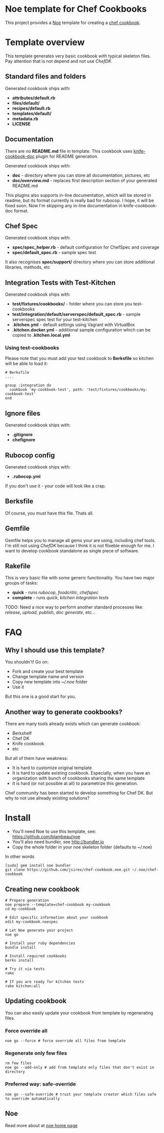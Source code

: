 # Noe template for Chef Cookbooks

This project provides a [Noe](https://github.com/blambeau/noe) template for creating a
[chef cookbook](http://chef.io).

# Template overview

This template generates very basic cookbook with typical skeleton files.
Pay attention that is not depend and not use *ChefDK*.

## Standard files and folders

Generated cookbook ships with:

* **attributes/default.rb**
* **files/default/**
* **recipes/default.rb**
* **templates/default/**
* **metadata.rb**
* **LICENSE**

## Documentation

There are no **README.md** file in template. This cookbook uses [knife-cookbook-doc](https://github.com/realityforge/knife-cookbook-doc) plugin for README generation.

Generated cookbook ships with:

* **doc** - directory where you can store all documentation, pictures, etc
* **doc/overview.md** - replaces first description section of your generated README.md

This plugins also supports in-line documentation, which will be stored in readme, but its format currently is really bad for rubocop. I hope, it will be fixed soon.
Now I'm skipping any in-line documentation in knife-cookbook-doc format.

## Chef Spec

Generated cookbook ships with:

* **spec/spec_helper.rb** - default configuration for ChefSpec and coverage
* **spec/default_spec.rb** - sample spec test

It also recognises **spec/support/** directory where you can store additional libraries, methods, etc

## Integration Tests with Test-Kitchen

Generated cookbook ships with:

* **test/fixtures/cookbooks/** - folder where you can store you test-cookbooks
* **test/integration/default/serverspec/default_spec.rb** - sample serverspec spec test for your test-kitchen
* **.kitchen.yml** - default settings using Vagrant with VirtualBox
* **.kitchen.docker.yml** - additional sample configuration which can be copied to **.kitchen.local.yml**

### Using test-cookbooks

Please note that you must add your test cookbook to **Berksfile** so kitchen will be able to load it:

    # Berksfile
    ....

    group :integration do
      cookbook 'my-cookbook-test', path: 'test/fixtures/cookbooks/my-cookbook-test'
    end

## Ignore files

Generated cookbook ships with:

* **.gitignore**
* **chefignore**

## Rubocop config

Generated cookbook ships with:

* **.rubocop.yml**

If you don't use it - your code will look like a crap.

## Berksfile

Of course, you must have this file. Thats all.

## Gemfile

Gemfile helps you to manage all gems your are using, including chef tools. I'm still not using *ChefDK* because I think it is not flixeble enough for me.
I want to develop cookbook standalone as single piece of software.

## Rakefile

This is very basic file with some generic functionality. You have two major groups of tasks:

* **quick** - runs *rubocop*, *foodcritic*, *chefspec*
* **complete** - runs *quick*, *kitchen integration tests*

TODO: Need a nice way to perform another standard processes like: *release*, *upload*, *publish*, *doc generate*, etc...


# FAQ

## Why I should use this template?

You shouldn't! Go on:

* Fork and create your best template
* Change template name and version
* Copy new template into *~/.noe* folder
* Use it

But this one is a good start for you.

## Another way to generate cookbooks?

There are many tools already exists which can generate cookbook:

* Berkshelf
* Chef DK
* Knife cookbook
* etc

But all of them have weakness:

* It is hard to customize original template
* It is hard to update existing cookbook. Especially, when you have an organization with bunch of cookbooks sharing the same template
* It is hard (or not possible at all) to parametrize this generation.

Chef community has been started to develop something for Chef DK. But why to not use already existing solutions?

# Install

* You'll need Noe to use this template, see: https://github.com/blambeau/noe
* You'll also need bundler, see http://bundler.io
* Copy the whole folder in your noe skeleton folder (defaults to ~/.noe)

In other words

    [sudo] gem install noe bundler
    git clone https://github.com/jsirex/chef-cookbook.noe.git ~/.noe/chef-cookbook

## Creating new cookbook

    # Prepare generation
    noe prepare --template=chef-cookbook my-cookbook
    cd my-cookbook

    # Edit specific information about your cookbook
    edit my-cookbook.noespec

    # Let Noe generate your project
    noe go

    # Install your ruby dependencies
    bundle install

    # Install required cookbooks
    berks install

    # Try it via tests
    rake

    # If you are ready for kitchen tests
    rake kitchen:all

## Updating cookbook

You can also easily update your cookbook from template by regenerating files.

### Force override all

    noe go --force # force override all files from template

### Regenerate only few files

    rm few files
    noe go --add-only # add from template only files that don't exist in directory

### Preferred way: safe-override

    noe go --safe-override # trust your template creator which files safe to override automatically

## Noe

Read more about at [noe home page](http://revision-zero.org/noe)

